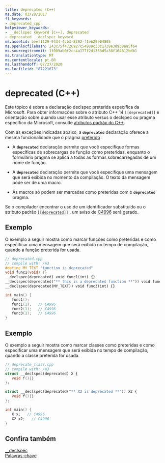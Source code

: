 ```yaml
---
title: deprecated (C++)
ms.date: 03/28/2017
f1_keywords:
- deprecated_cpp
helpviewer_keywords:
- __declspec keyword [C++], deprecated
- deprecated __declspec keyword
ms.assetid: beef1129-9434-4cb3-8392-f1eb29e04805
ms.openlocfilehash: 243c75f4726927c54989c33c1738e38938aa5f64
ms.sourcegitcommit: 1f009ab0f2cc4a177f2d1353d5a38f164612bdb1
ms.translationtype: MT
ms.contentlocale: pt-BR
ms.lasthandoff: 07/27/2020
ms.locfileid: "87221673"
---
```

# <a name="deprecated-c"></a>deprecated (C++)

Este tópico é sobre a declaração declspec preterida específica da Microsoft. Para obter informações sobre o atributo C++ 14 `[[deprecated]]` e orientação sobre quando usar esse atributo versus o declspec ou pragma específico da Microsoft, consulte [atributos padrão do C++](attributes.md).

Com as exceções indicadas abaixo, a **`deprecated`** declaração oferece a mesma funcionalidade que o pragma [preterido](../preprocessor/deprecated-c-cpp.md) :

- A **`deprecated`** declaração permite que você especifique formas específicas de sobrecargas de função como preteridas, enquanto o formulário pragma se aplica a todas as formas sobrecarregadas de um nome de função.

- A **`deprecated`** declaração permite que você especifique uma mensagem que será exibida no momento da compilação. O texto da mensagem pode ser de uma macro.

- As macros só podem ser marcadas como preteridas com o **`deprecated`** pragma.

Se o compilador encontrar o uso de um identificador substituído ou o atributo padrão [`[[deprecated]]`](attributes.md) , um aviso de [C4996](../error-messages/compiler-warnings/compiler-warning-level-3-c4996.md) será gerado.

## <a name="example"></a>Exemplo

O exemplo a seguir mostra como marcar funções como preteridas e como especificar uma mensagem que será exibida no tempo de compilação, quando a função preterida for usada.

```cpp
// deprecated.cpp
// compile with: /W3
#define MY_TEXT "function is deprecated"
void func1(void) {}
__declspec(deprecated) void func1(int) {}
__declspec(deprecated("** this is a deprecated function **")) void func2(int) {}
__declspec(deprecated(MY_TEXT)) void func3(int) {}

int main() {
   func1();
   func1(1);   // C4996
   func2(1);   // C4996
   func3(1);   // C4996
}
```

## <a name="example"></a>Exemplo

O exemplo a seguir mostra como marcar classes como preteridas e como especificar uma mensagem que será exibida no tempo de compilação, quando a classe preterida for usada.

```cpp
// deprecate_class.cpp
// compile with: /W3
struct __declspec(deprecated) X {
   void f(){}
};

struct __declspec(deprecated("** X2 is deprecated **")) X2 {
   void f(){}
};

int main() {
   X x;   // C4996
   X2 x2;   // C4996
}
```

## <a name="see-also"></a>Confira também

[__declspec](../cpp/declspec.md)<br/>
[Palavras-chave](../cpp/keywords-cpp.md)
